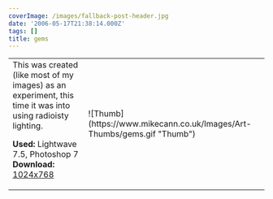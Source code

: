 ```yaml
---
coverImage: /images/fallback-post-header.jpg
date: '2006-05-17T21:38:14.000Z'
tags: []
title: gems
---
```


<table width="100%" cellspacing="0" cellpadding="0" border="0">
<tr>
<td>This was created (like most of my images) as an experiment, this time it was into using radioisty lighting.

<span style="font-weight: bold">Used:</span> Lightwave 7.5, Photoshop 7
<span style="font-weight: bold">Download:</span> [1024x768](https://www.mikecann.co.uk/Images/Art-Full/gems.jpg)</td>

<td>![Thumb](https://www.mikecann.co.uk/Images/Art-Thumbs/gems.gif "Thumb")</td>
</tr>
</table>
